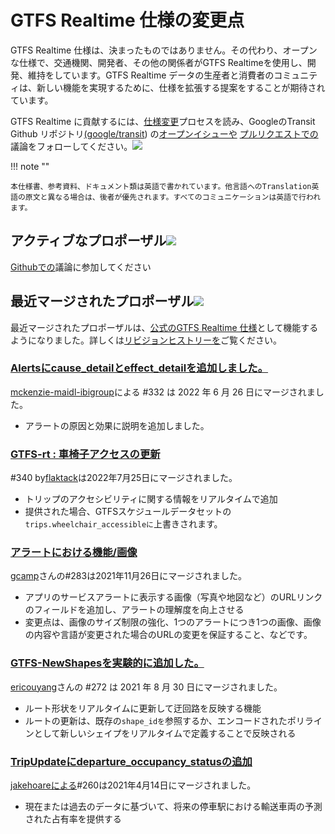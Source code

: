# GTFS Realtime 仕様の変更点

GTFS Realtime 仕様は、決まったものではありません。その代わり、オープンな仕様で、交通機関、開発者、その他の関係者がGTFS Realtimeを使用し、開発、維持をしています。GTFS Realtime データの生産者と消費者のコミュニティは、新しい機能を実現するために、仕様を拡張する提案をすることが期待されています。

GTFS Realtime に貢献するには、[仕様変更](../process)プロセスを読み、GoogleのTransit Github リポジトリ[(google/transit](https://github.com/google/transit)) の[オープンイシューや](https://github.com/google/transit/issues) [プルリクエストでの](https://github.com/google/transit/pulls)議論をフォローしてください。![](../../assets/mark-github.svg)

!!! note ""

    本仕様書、参考資料、ドキュメント類は英語で書かれています。他言語へのTranslation英語の原文と異なる場合は、後者が優先されます。すべてのコミュニケーションは英語で行われます。

<!-- <br><div class="landing-page">
    <a class="button" href="../process">仕様変更プロセス</a><a class="button" href="../guiding-principles">指導方針</a><a class="button" href="../revision-history">改訂履歴</a><a class="button" href="../extensions">リアルタイム拡張機能</a>
</div> -->

## アクティブなプロポーザル![](../../assets/pr-active.svg)

<!-- GTFS Realtime新機能の提案を積極的に行っています。  -->

[Githubでの](https://github.com/google/transit/pulls)議論に参加してください

<!-- <div class="row">
    <div class="active-container">
        <h3 class="title"><a class="no-icon" href="https://github.com/google/transit/pull/332" target="_blank">Alertにcause_detail effect_detail追加。</a></h3>
        <p class="maintainer">2022年5月31日に開設された#332による<a class="no-icon" href="https://github.com/mckenzie-maidl-ibigroup" target="_blank">mckenzie-maidl-ibigroup</a></p>
    </div>
</div>
<div class="row"></div> -->

<!-- <div class="row no-active">
    <div class="no-active-container">
        <h3 class="title">現在、GTFS Realtime有効な提案はありません。</h3>
        <p class="prompt">企画書をお持ちの方 &ensp;➜&ensp; を開く <a href="https://github.com/google/transit/pulls" target="_blank">プルリクエスト</a>.</p>
    </div>
</div>
<div class="row"></div> -->

## 最近マージされたプロポーザル![](../../assets/pr-merged.svg)

最近マージされたプロポーザルは、[公式のGTFS Realtime 仕様](../reference)として機能するようになりました。詳しくは[リビジョンヒストリーを](../process#revision-history)ご覧ください。

<div class="row">
    <div class="leftcontainer">
        <h3 class="title"><a href="https://github.com/google/transit/pull/332" class="no-icon" target="_blank">Alertsにcause_detailとeffect_detailを追加しました。</a></h3>
        <p class="maintainer"><a href="https://github.com/mckenzie-maidl-ibigroup" class="no-icon" target="_blank">mckenzie-maidl-ibigroup</a>による #332 は 2022 年 6 月 26 日にマージされました。</p>
    </div>
    <div class="featurelist">
        <ul>
            <li>アラートの原因と効果に説明を追加しました。</li>
        </ul>
    </div>
</div>

<div class="row">
    <div class="leftcontainer">
        <h3 class="title"><a href="https://github.com/google/transit/pull/340" class="no-icon" target="_blank">GTFS-rt : 車椅子アクセスの更新</a></h3>
        <p class="maintainer">#340 by<a href="https://github.com/flaktack" class="no-icon" target="_blank">flaktack</a>は2022年7月25日にマージされました。</p>
    </div>
    <div class="featurelist">
        <ul>
            <li>トリップのアクセシビリティに関する情報をリアルタイムで追加</li>
            <li>提供された場合、GTFSスケジュールデータセットの<code>trips.wheelchair_accessibleに</code>上書きされます。</li>
        </ul>
    </div>
</div>

<div class="row">
    <div class="leftcontainer">
        <h3 class="title"><a href="https://github.com/google/transit/pull/283" class="no-icon" target="_blank">アラートにおける機能/画像</a></h3>
        <p class="maintainer"><a href="https://github.com/gcamp" class="no-icon" target="_blank">gcamp</a>さんの#283は2021年11月26日にマージされました。</p>
    </div>
    <div class="featurelist">
        <ul>
            <li>アプリのサービスアラートに表示する画像（写真や地図など）のURLリンクのフィールドを追加し、アラートの理解度を向上させる</li>
            <li>変更点は、画像のサイズ制限の強化、1つのアラートにつき1つの画像、画像の内容や言語が変更された場合のURLの変更を保証すること、などです。</li>
        </ul>
    </div>
</div>

<div class="row">
    <div class="leftcontainer">
        <h3 class="title"><a href="https://github.com/google/transit/pull/272" class="no-icon" target="_blank">GTFS-NewShapesを実験的に追加した。</a></h3>
        <p class="maintainer"><a href="https://github.com/ericouyang" class="no-icon" target="_blank">ericouyang</a>さんの #272 は 2021 年 8 月 30 日にマージされました。</p>
    </div>
    <div class="featurelist">
        <ul>
            <li>ルート形状をリアルタイムに更新して迂回路を反映する機能</li>
            <li>ルートの更新は、既存の<code>shape_idを</code>参照するか、エンコードされたポリラインとして新しいシェイプをリアルタイムで定義することで反映される</li>
        </ul>
    </div>
</div>

<div class="row">
    <div class="leftcontainer">
        <h3 class="title"><a href="https://github.com/google/transit/pull/260" class="no-icon" target="_blank">TripUpdateにdeparture_occupancy_statusの追加</a></h3>
        <p class="maintainer"><a href="https://github.com/jakehoare" class="no-icon" target="_blank">jakehoareによる</a>#260は2021年4月14日にマージされました。</p>
    </div>
    <div class="featurelist">
        <ul>
            <li>現在または過去のデータに基づいて、将来の停車駅における輸送車両の予測された占有率を提供する</li>
        </ul>
    </div>
</div>

<div class="row"></div>
